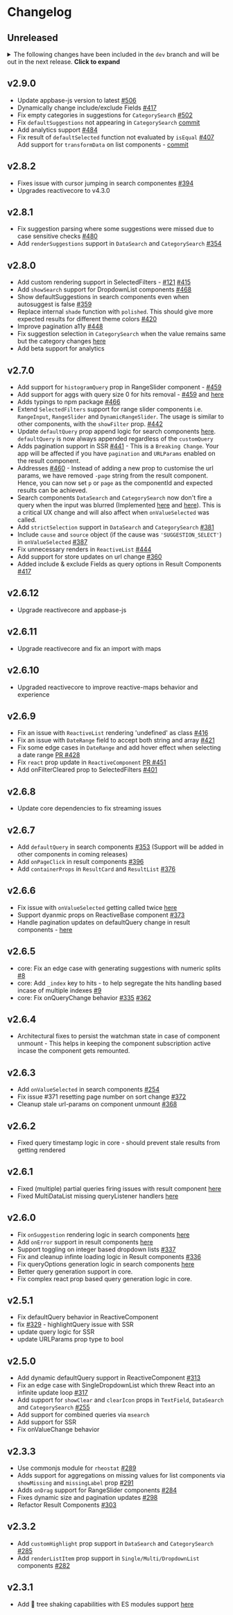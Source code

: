 # Changelog

## Unreleased

<details>
    <summary>The following changes have been included in the <code>dev</code> branch and will be out in the next release. <b>Click to expand</b></summary>
</details>

## v2.9.0
- Update appbase-js version to latest [#506](https://github.com/appbaseio/reactivesearch/issues/506)
- Dynamically change include/exclude Fields [#417](https://github.com/appbaseio/reactivesearch/issues/417)
- Fix empty categories in suggestions for `CategorySearch` [#502](https://github.com/appbaseio/reactivesearch/issues/502)
- Fix `defaultSuggestions` not appearing in `CategorySearch` [commit](https://github.com/appbaseio/reactivesearch/commit/776074f766d5e4c14759ed36e1531d234df35e91)
- Add analytics support [#484](https://github.com/appbaseio/reactivesearch/issues/484)
- Fix result of `defaultSelected` function not evaluated by `isEqual` [#407](https://github.com/appbaseio/reactivesearch/issues/407)
Add support for `transformData` on list components - [commit](https://github.com/appbaseio/reactivesearch/commit/a00ae14c92ced1c0778f4e3f7bbdebaabd1e90bb)

## v2.8.2
- Fixes issue with cursor jumping in search componentes [#394](https://github.com/appbaseio/reactivesearch/issues/394)
- Upgrades reactivecore to v4.3.0

## v2.8.1
- Fix suggestion parsing where some suggestions were missed due to case sensitive checks [#480](https://github.com/appbaseio/reactivesearch/issues/480)
- Add `renderSuggestions` support in `DataSearch` and `CategorySearch` [#354](https://github.com/appbaseio/reactivesearch/issues/354)

## v2.8.0
- Add custom rendering support in SelectedFilters - [#121](https://github.com/appbaseio/reactivesearch/issues/121) [#415](https://github.com/appbaseio/reactivesearch/issues/415)
- Add `showSearch` support for DropdownList components [#468](https://github.com/appbaseio/reactivesearch/issues/468)
- Show defaultSuggestions in search components even when autosuggest is false [#359](https://github.com/appbaseio/reactivesearch/issues/359)
- Replace internal `shade` function with `polished`. This should give more expected results for different theme colors [#420](https://github.com/appbaseio/reactivesearch/issues/420)
- Improve pagination a11y [#448](https://github.com/appbaseio/reactivesearch/issues/448)
- Fix suggestion selection in `CategorySearch` when the value remains same but the category changes [here](https://github.com/appbaseio/reactivesearch/commit/0565af3b20e025e88a9a3034a9ce1f69310f5640)
- Add beta support for analytics

## v2.7.0
- Add support for `histogramQuery` prop in RangeSlider component - [#459](https://github.com/appbaseio/reactivesearch/pull/459)
- Add support for aggs with query size 0 for hits removal - [#459](https://github.com/appbaseio/reactivesearch/pull/459) and [here](https://github.com/appbaseio/reactivesearch/commit/5d88dbd0b0f1d3291f3de3571f5a85a9f2a4f2d5)
- Adds typings to npm package [#466](https://github.com/appbaseio/reactivesearch/issues/466)
- Extend `SelectedFilters` support for range slider components i.e. `RangeInput`, `RangeSlider` and `DynamicRangeSlider`. The usage is similar to other components, with the `showFilter` prop. [#442](https://github.com/appbaseio/reactivesearch/issues/442)
- Update `defaultQuery` prop append logic for search components [here](https://github.com/appbaseio/reactivesearch/commit/46177528d5ed0b00a4a0cc5d7e8d5dec0adfaa69). `defaultQuery` is now always appended regardless of the `customQuery`
- Adds pagination support in SSR [#441](https://github.com/appbaseio/reactivesearch/issues/441) - This is a `Breaking Change`. Your app will be affected if you have `pagination` and `URLParams` enabled on the result component.
- Addresses [#460](https://github.com/appbaseio/reactivesearch/issues/460) - Instead of adding a new prop to customise the url params, we have removed `-page` string from the result component. Hence, you can now set `p` or `page` as the componentId and expected results can be achieved.
- Search components `DataSearch` and `CategorySearch` now don't fire a query when the input was blurred (Implemented [here](https://github.com/appbaseio/reactivesearch/commit/b9f88e3969fe22fab72d452d38c6dbf002047f94) and [here](https://github.com/appbaseio/reactivesearch/commit/d2b6b8f065af0a425bae1cc8c9a7ac9c3193488e)). This is a critical UX change and will also affect when `onValueSelected` was called.
- Add `strictSelection` support in `DataSearch` and `CategorySearch` [#381](https://github.com/appbaseio/reactivesearch/issues/381)
- Include `cause` and `source` object (if the cause was `'SUGGESTION_SELECT'`) in `onValueSelected` [#387](https://github.com/appbaseio/reactivesearch/issues/387)
- Fix unnecessary renders in `ReactiveList` [#444](https://github.com/appbaseio/reactivesearch/issues/444)
- Add support for store updates on url change [#360](https://github.com/appbaseio/reactivesearch/issues/360)
- Added include & exclude Fields as query options in Result Components [#417](https://github.com/appbaseio/reactivesearch/issues/417)

## v2.6.12
- Upgrade reactivecore and appbase-js

## v2.6.11
- Upgrade reactivecore and fix an import with maps

## v2.6.10
- Upgraded reactivecore to improve reactive-maps behavior and experience 

## v2.6.9
- Fix an issue with `ReactiveList` rendering 'undefined' as class [#416](https://github.com/appbaseio/reactivesearch/issues/416)
- Fix an issue with `DateRange` field to accept both string and array [#421](https://github.com/appbaseio/reactivesearch/issues/421)
- Fix some edge cases in `DateRange` and add hover effect when selecting a date range [PR #428](https://github.com/appbaseio/reactivesearch/pull/428)
- Fix `react` prop update in `ReactiveComponent` [PR #451](https://github.com/appbaseio/reactivesearch/pull/451)
-  Add onFilterCleared prop to SelectedFilters [#401](https://github.com/appbaseio/reactivesearch/issues/401)

## v2.6.8
- Update core dependencies to fix streaming issues

## v2.6.7
- Add `defaultQuery` in search components [#353](https://github.com/appbaseio/reactivesearch/issues/353) (Support will be added in other components in coming releases)
- Add `onPageClick` in result components [#396](https://github.com/appbaseio/reactivesearch/issues/396)
- Add `containerProps` in `ResultCard` and `ResultList` [#376](https://github.com/appbaseio/reactivesearch/issues/376)

## v2.6.6
- Fix issue with `onValueSelected` getting called twice [here](https://github.com/appbaseio/reactivesearch/commit/dc60b2e46a8b6d923224e4fd6f017f535a35f79f)
- Support dyanmic props on ReactiveBase component [#373](https://github.com/appbaseio/reactivesearch/issues/373)
- Handle pagination updates on defaultQuery change in result components - [here](https://github.com/appbaseio/reactivesearch/commit/b7543e2f73828fc4bd846bc00ac1d2aa2b35e2ca)

## v2.6.5
- core: Fix an edge case with generating suggestions with numeric splits [#8](https://github.com/appbaseio/reactivecore/issues/8)
- core: Add `_index` key to hits - to help segregate the hits handling based incase of multiple indexes [#9](https://github.com/appbaseio/reactivecore/pull/9/)
- core: Fix onQueryChange behavior [#335](https://github.com/appbaseio/reactivesearch/issues/335) [#362](https://github.com/appbaseio/reactivesearch/issues/362)

## v2.6.4
- Architectural fixes to persist the watchman state in case of component unmount - This helps in keeping the component subscription active incase the component gets remounted.

## v2.6.3
- Add `onValueSelected` in search components [#254](https://github.com/appbaseio/reactivesearch/issues/254)
- Fix issue #371 resetting page number on sort change [#372](https://github.com/appbaseio/reactivesearch/pull/372)
- Cleanup stale url-params on component unmount [#368](https://github.com/appbaseio/reactivesearch/issues/368)

## v2.6.2

- Fixed query timestamp logic in core - should prevent stale results from getting rendered

## v2.6.1

- Fixed (multiple) partial queries firing issues with result component [here](https://github.com/appbaseio/reactivesearch/commit/254598be037c44a31a5aeed941176007bd1ca722)
- Fixed MultiDataList missing queryListener handlers [here](https://github.com/appbaseio/reactivesearch/commit/89d3ffb278e20233b84abd1f2df89441d9a17664)

## v2.6.0

- Fix `onSuggestion` rendering logic in search components [here](https://github.com/appbaseio/reactivesearch/commit/a2fa590710a77c9298b88a501074d08e326eb76e)
- Add `onError` support in result components [here](https://github.com/appbaseio/reactivesearch/commit/6c01c872e9211339ad972b69296f2b1da1e4fa12)
- Support toggling on integer based dropdown lists [#337](https://github.com/appbaseio/reactivesearch/commit/c10b5f222cd21e01b0208351f8d64c56e6eda148)
- Fix and cleanup infinte loading logic in Result components [#336](https://github.com/appbaseio/reactivesearch/commit/b4835ea2d623667852fdd466690cf0d66ecba5cd)
- Fix queryOptions generation logic in search components [here](https://github.com/appbaseio/reactivesearch/commit/88c850a8cc90060373a520ed73f01afc8ef05dce)
- Better query generation support in core.
- Fix complex react prop based query generation logic in core.


## v2.5.1

- Fix defaultQuery behavior in ReactiveComponent
- fix [#329](https://github.com/appbaseio/reactivesearch/issues/329) - highlightQuery issue with SSR
- update query logic for SSR
- update URLParams prop type to bool

## v2.5.0

- Add dynamic defaultQuery support in ReactiveComponent [#313](https://github.com/appbaseio/reactivesearch/issues/313)
- Fix an edge case with SingleDropdownList which threw React into an infinite update loop [#317](https://github.com/appbaseio/reactivesearch/issues/317)
- Add support for `showClear` and `clearIcon` props in `TextField`, `DataSearch` and `CategorySearch` [#255](https://github.com/appbaseio/reactivesearch/issues/255)
- Add support for combined queries via `msearch`
- Add support for SSR
- Fix onValueChange behavior

## v2.3.3

- Use commonjs module for `rheostat` [#289](https://github.com/appbaseio/reactivesearch/issues/289)
- Adds support for aggregations on missing values for list components via `showMissing` and `missingLabel` prop [#291](https://github.com/appbaseio/reactivesearch/issues/291)
- Adds `onDrag` support for RangeSlider components [#284](https://github.com/appbaseio/reactivesearch/issues/284)
- Fixes dynamic size and pagination updates [#298](https://github.com/appbaseio/reactivesearch/issues/298)
- Refactor Result Components [#303](https://github.com/appbaseio/reactivesearch/issues/303)

## v2.3.2

- Add `customHighlight` prop support in `DataSearch` and `CategorySearch` [#285](https://github.com/appbaseio/reactivesearch/issues/285)
- Add `renderListItem` prop support in `Single/Multi/DropdownList` components [#282](https://github.com/appbaseio/reactivesearch/issues/282)

## v2.3.1

- Add 🌳 tree shaking capabilities with ES modules support [here](https://github.com/appbaseio/reactivesearch/commit/62a2ace6148fbbe6795ea69fc85a0ea260501a72)
